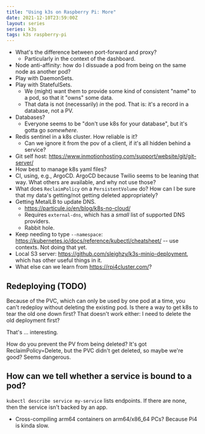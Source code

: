 ```yaml
---
title: "Using k3s on Raspberry Pi: More"
date: 2021-12-10T23:59:00Z
layout: series
series: k3s
tags: k3s raspberry-pi
---
```


- What's the difference between port-forward and proxy?
  - Particularly in the context of the dashboard.
- Node anti-affinity: how do I dissuade a pod from being on the same node as another pod?
- Play with DaemonSets.
- Play with StatefulSets.
  - We (might) want them to provide some kind of consistent "name" to a pod, so that it "owns" some data.
  - That data is not (necessarily) _in_ the pod. That is: it's a record in a database, not a PV.
- Databases?
  - Everyone seems to be "don't use k8s for your database", but it's gotta go _somewhere_.
- Redis sentinel in a k8s cluster. How reliable is it?
  - Can we ignore it from the pov of a client, if it's all hidden behind a service?
- Git self host: https://www.inmotionhosting.com/support/website/git/git-server/
- How best to manage k8s yaml files?
- CI, using, e.g., ArgoCD. ArgoCD because Twilio seems to be leaning that way. What others are available, and why not use those?
- What does `ReclaimPolicy` on a `PersistentVolume` do? How can I be sure that my data's getting/not getting deleted appropriately?
- Getting MetalLB to update DNS.
  - <https://particule.io/en/blog/k8s-no-cloud/>
  - Requires `external-dns`, which has a _small_ list of supported DNS providers.
  - Rabbit hole.
- Keep needing to type `--namespace`: https://kubernetes.io/docs/reference/kubectl/cheatsheet/ -- use contexts. Not doing that yet.
- Local S3 server: https://github.com/sleighzy/k3s-minio-deployment, which has
  other useful things in it.
- What else can we learn from https://rpi4cluster.com/?

## Redeploying (TODO)

Because of the PVC, which can only be used by one pod at a time, you can't redeploy without deleting the existing pod. Is there a way to get k8s to tear the old one down first? That doesn't work either: I need to delete the old deployment first?

That's ... interesting.

How do you prevent the PV from being deleted? It's got ReclaimPolicy=Delete, but the PVC didn't get deleted, so maybe we're good? Seems dangerous.

## How can we tell whether a service is bound to a pod?

`kubectl describe service my-service` lists endpoints. If there are none, then the service isn't backed by an app.

- Cross-compiling arm64 containers on arm64/x86_64 PCs? Because Pi4 is kinda slow.
